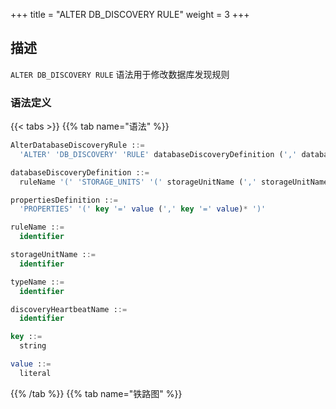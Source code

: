 +++
title = "ALTER DB_DISCOVERY RULE"
weight = 3
+++

## 描述

`ALTER DB_DISCOVERY RULE` 语法用于修改数据库发现规则

### 语法定义

{{< tabs >}}
{{% tab name="语法" %}}
```sql
AlterDatabaseDiscoveryRule ::=
  'ALTER' 'DB_DISCOVERY' 'RULE' databaseDiscoveryDefinition (',' databaseDiscoveryDefinition)*

databaseDiscoveryDefinition ::=
  ruleName '(' 'STORAGE_UNITS' '(' storageUnitName (',' storageUnitName)* ')' ',' 'TYPE' '(' 'NAME' '=' typeName (',' propertiesDefinition)? ')' ',' 'HEARTBEAT' '(' propertiesDefinition ')' ')' 

propertiesDefinition ::=
  'PROPERTIES' '(' key '=' value (',' key '=' value)* ')'

ruleName ::=
  identifier

storageUnitName ::=
  identifier

typeName ::=
  identifier

discoveryHeartbeatName ::=
  identifier

key ::=
  string

value ::=
  literal
```
{{% /tab %}}
{{% tab name="铁路图" %}}
<iframe frameborder="0" name="diagram" id="diagram" width="100%" height="100%"></iframe>
{{% /tab %}}
{{< /tabs >}}

### 补充说明

- `discoveryType` 指定数据库发现服务类型，`ShardingSphere` 内置支持 `MySQL.MGR`；

### 示例

- 修改数据库发现规则

```sql
ALTER DB_DISCOVERY RULE db_discovery_group_0 (
    STORAGE_UNITS(ds_0, ds_1, ds_2),
    TYPE(NAME='MySQL.MGR',PROPERTIES('group-name'='92504d5b-6dec')),
    HEARTBEAT(PROPERTIES('keep-alive-cron'='0/5 * * * * ?'))
);
```

### 保留字

`ALTER`、`DB_DISCOVERY`、`RULE`、`STORAGE_UNITS`、`TYPE`、`NAME`、`PROPERTIES`、`HEARTBEAT`

### 相关链接

- [保留字](/cn/user-manual/shardingsphere-proxy/distsql/syntax/reserved-word/)